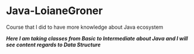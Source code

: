 # Java-LoianeGroner
Course that I did to have more knowledge about Java ecosystem

**_Here I am taking classes from Basic to Intermediate about Java and I will see content regards to Data Structure_**

